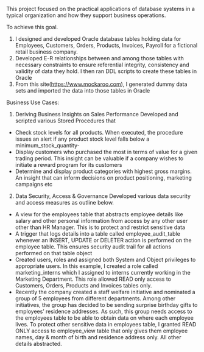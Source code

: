 This project focused on the practical applications of database systems in a typical organization and how they support business operations. 

To achieve this goal.
1.	I designed and developed Oracle database tables holding data for Employees, Customers, Orders, Products, Invoices, Payroll for a fictional retail business company.
2.	Developed E-R relationships between and among those tables with necessary constraints to ensure referential integrity, consistency and validity of data they hold. I then ran DDL scripts to create these tables in Oracle
3.	From this site(https://www.mockaroo.com), I generated dummy data sets and imported the data into those tables in Oracle

Business Use Cases:
1.	Deriving Business Insights on Sales Performance
Developed and scripted various Stored Procedures that
-	Check stock levels for all products. When executed, the procedure issues an alert if any product stock level falls below a minimum_stock_quantity-
-	Display customers who purchased the most in terms of value for a given trading period. This insight can be valuable if a company wishes to initiate a reward program for its customers
- Determine and display product categories with highest gross margins. An insight that can inform decisions on product positioning, marketing campaigns etc

2.	Data Security, Access & Governance
Developed various data security and access measures as outline below.
- A view for the employees table that abstracts employee details like salary and other personal information from access by any other user other than HR Manager. This is to protect and restrict sensitive data
- A trigger that logs details into a table called employee_audit_table whenever an INSERT, UPDATE or DELETER action is performed on the employee table. This ensures security audit trail for all actions performed on that table object
- Created users, roles and assigned both System and Object privileges to appropriate users. In this example, I created a role called marketing_interns which I assigned to interns currently working in the Marketing Department. This role allowed READ only access to Customers, Orders, Products and Invoices tables only.
- Recently the company created a staff welfare initiative and nominated a group of 5 employees from different departments. Among other initiatives, the group has decided to be sending surprise birthday gifts to employees’ residence addresses. As such, this group needs access to the employees table to be able to obtain data on where each employee lives. To protect other sensitive data in employees table, I granted READ ONLY access to employee_view table that only gives them employee names, day & month of birth and residence address only. All other details abstracted.

